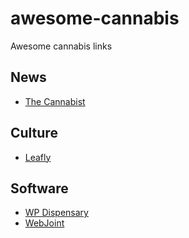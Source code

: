 # awesome-cannabis
Awesome cannabis links

## News

- [The Cannabist](http://www.thecannabist.co)

## Culture

- [Leafly](https://www.leafly.com)

## Software

- [WP Dispensary](https://www.wpdispensary.com)
- [WebJoint](https://www.webjoint.com)
